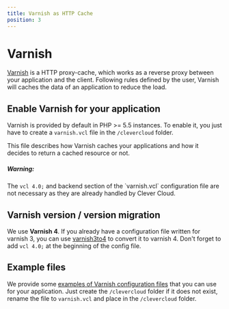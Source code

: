 ```yaml
---
title: Varnish as HTTP Cache
position: 3
---
```


# Varnish

[Varnish](https://www.varnish-cache.org/) is a HTTP proxy-cache, which works as a reverse proxy between your application
and the client. Following rules defined by the user, Varnish will caches the data of an application to reduce the load.

## Enable Varnish for your application

Varnish is provided by default in PHP >= 5.5 instances. To enable it, you just have to create a `varnish.vcl` file
in the `/clevercloud` folder.

This file describes how Varnish caches your applications and how it decides to return a cached resource or not.

<div class="alert alert-hot-problems">
<h5>Warning:</h5>
<div>The <code>vcl 4.0;</code> and backend section of the `varnish.vcl` configuration file are not necessary as they
are already handled by Clever Cloud.
</div>
</div>

## Varnish version / version migration

We use **Varnish 4**. If you already have a configuration file written for varnish 3, you can use
[varnish3to4](https://github.com/fgsch/varnish3to4) to convert it to varnish 4. Don't forget to add `vcl 4.0;`
at the beginning of the config file.

## Example files

We provide some [examples of Varnish configuration files](https://github.com/CleverCloud/varnish-examples) that you can
use for your application. Just create the `/clevercloud` folder if it does not exist, rename the file to `varnish.vcl`
and place in the `/clevercloud` folder.
